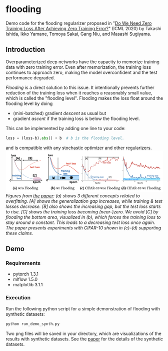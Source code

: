 # flooding
Demo code for the flooding regularizer proposed in "[Do We Need Zero Training Loss After Achieving Zero Training Error?](https://arxiv.org/abs/2002.08709)" (ICML 2020) by Takashi Ishida, Ikko Yamane, Tomoya Sakai, Gang Niu, and Masashi Sugiyama.

## Introduction

Overparameterized deep networks have the capacity to memorize training data with zero training error.
Even after memorization, the training loss continues to approach zero, making the model overconfident and the test performance degraded.

*Flooding* is a direct solution to this issue.
It intentionally prevents further reduction of the training loss when it reaches a reasonably small value, which is called the "flooding level".
Flooding makes the loss float around the flooding level by doing
- (mini-batched) gradient *descent* as usual but
- gradient *ascent* if the training loss is below the flooding level.

This can be implemented by adding one line to your code:
```python
loss = (loss-b).abs() + b  # b is the flooding level.
```
and is compatible with any stochastic optimizer and other regularizers.
![](fig1.png)
*Figures from [the paper](https://arxiv.org/abs/2002.08709): (a) shows 3 different concepts related to overfitting. [A] shows the generalization gap increases, while training & test losses decrease. [B] also shows the increasing gap, but the test loss starts to rise. [C] shows the training loss becoming (near-)zero. We avoid [C] by flooding the bottom area, visualized in (b), which forces the training loss to stay around a constant. This leads to a decreasing test loss once again. The paper presents experiments with CIFAR-10 shown in (c)–(d) supporting these claims.*

## Demo

### Requirements
- pytorch 1.3.1
- mlflow 1.5.0
- matplotlib 3.1.1

### Execution
Run the following python script for a simple demonstration of flooding with synthetic datasets:
```bash
python run_demo_synth.py
```
Two png files will be saved in your directory, which are visualizations of the results with synthetic datasets.
See the [paper](https://arxiv.org/abs/2002.08709) for the details of the synthetic datasets.

